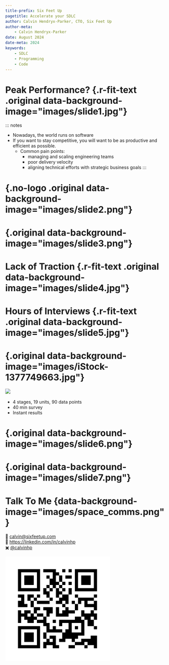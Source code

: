 ```yaml
---
title-prefix: Six Feet Up
pagetitle: Accelerate your SDLC
author: Calvin Hendryx-Parker, CTO, Six Feet Up
author-meta:
    - Calvin Hendryx-Parker
date: August 2024
date-meta: 2024
keywords:
    - SDLC
    - Programming
    - Code
---
```


# Peak Performance? {.r-fit-text .original data-background-image="images/slide1.jpg"}

::: notes
- Nowadays, the world runs on software
- If you want to stay competitive, you will want to be as productive and efficient as possible. 
    - Common pain points: 
        - managing and scaling engineering teams
        - poor delivery velocity
        - aligning technical efforts with strategic business goals
:::

# {.no-logo .original data-background-image="images/slide2.png"}

# {.original data-background-image="images/slide3.png"}

# Lack of Traction {.r-fit-text .original data-background-image="images/slide4.jpg"}

# Hours of Interviews {.r-fit-text .original data-background-image="images/slide5.jpg"}

# {.original data-background-image="images/iStock-1377749663.jpg"}

<img src="images/BEST.png" width="400"/>

- 4 stages, 19 units, 90 data points
- 40 min survey
- Instant results


# {.original data-background-image="images/slide6.png"}

# {.original data-background-image="images/slide7.png"}

# Talk To Me {data-background-image="images/space_comms.png"}

📩 <calvin@sixfeetup.com>  
🤝 <https://linkedin.com/in/calvinhp>  
✖️ [@calvinhp](https://x.com/calvinhp)  

<img src="images/best_qr.png" />